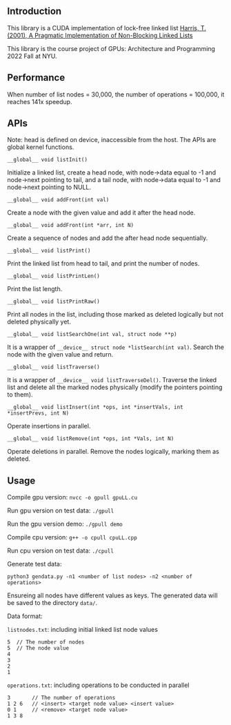 ## Introduction
This library is a CUDA implementation of lock-free linked list [Harris, T. (2001), A Pragmatic Implementation of Non-Blocking Linked Lists](https://www.cl.cam.ac.uk/research/srg/netos/papers/2001-caslists.pdf)

This library is the course project of GPUs: Architecture and Programming 2022 Fall at NYU.

## Performance

When number of list nodes = 30,000, the number of operations = 100,000, it reaches 141x speedup.

## APIs
Note: head is defined on device, inaccessible from the host. The APIs are global kernel functions.
```
__global__ void listInit()
```
Initialize a linked list, create a head node, with node->data equal to -1 and node->next pointing to tail, and a tail node, with node->data equal to -1 and node->next pointing to NULL.
```
__global__ void addFront(int val)
```
Create a node with the given value and add it after the head node.
```
__global__ void addFront(int *arr, int N)
```
Create a sequence of nodes and add the after head node sequentially.
```
__global__ void listPrint() 
```
Print the linked list from head to tail, and print the number of nodes.
```
__global__ void listPrintLen() 
```
Print the list length.
```
__global__ void listPrintRaw()
```
Print all nodes in the list, including those marked as deleted logically but not deleted physically yet.
```
__global__ void listSearchOne(int val, struct node **p)
```
It is a wrapper of  `__device__ struct node *listSearch(int val)`. Search the node with the given value and return.
```
__global__ void listTraverse()
```
It is a wrapper of `__device__ void listTraverseDel()`. Traverse the linked list and delete all the marked nodes physically (modify the pointers pointing to them). 
```
__global__ void listInsert(int *ops, int *insertVals, int *insertPrevs, int N)
```
Operate insertions in parallel.
```
__global__ void listRemove(int *ops, int *Vals, int N)
```
Operate deletions in parallel. Remove the nodes logically, marking them as deleted.

## Usage
Compile gpu version:
`nvcc -o gpull gpuLL.cu`

Run gpu version on test data:
`./gpull`

Run the gpu version demo:
`./gpull demo`

Compile cpu version:
`g++ -o cpull cpuLL.cpp`

Run cpu version on test data:
`./cpull`

Generate test data:
```
python3 gendata.py -n1 <number of list nodes> -n2 <number of operations>
```
Ensureing all nodes have different values as keys. The generated data will be saved to the directory `data/`. 

Data format:

`listnodes.txt`:  including initial linked list node values
```
5  // The number of nodes
5  // The node value
4
3
2
1
```

`operations.txt`: including operations to be conducted in parallel
```
3       // The number of operations
1 2 6   // <insert> <target node value> <insert value>
0 1     // <remove> <target node value>
1 3 8
```